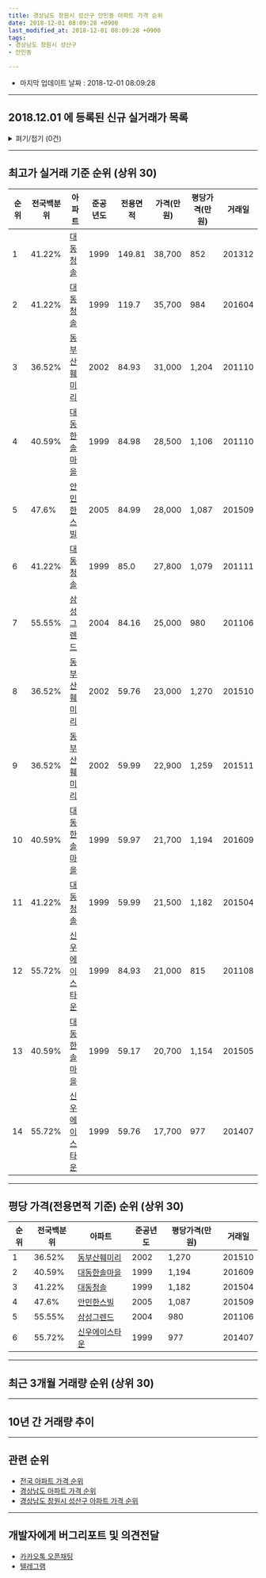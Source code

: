 ```yaml
---
title: 경상남도 창원시 성산구 안민동 아파트 가격 순위
date: 2018-12-01 08:09:28 +0900
last_modified_at: 2018-12-01 08:09:28 +0900
tags:
- 경상남도 창원시 성산구
- 안민동

---
```


* 마지막 업데이트 날짜 : 2018-12-01 08:09:28

---

## 2018.12.01 에 등록된 신규 실거래가 목록

<details>
<summary>펴기/접기 (0건)</summary>
<div markdown="1">

|아파트|전국백분위|준공년도|전용면적|가격(만원)|평당가격(만원)|거래일|
|---|---|---|---|---|---|---|
|없음|||||||


</div>
</details>

---

## 최고가 실거래 기준 순위 (상위 30)


|순위|전국백분위|아파트|준공년도|전용면적|가격(만원)|평당가격(만원)|거래일|
|---|---|---|---|---|---|---|---|
|1|41.22%|[대동청솔](https://search.naver.com/search.naver?query=%EA%B2%BD%EC%83%81%EB%82%A8%EB%8F%84+%EC%B0%BD%EC%9B%90%EC%8B%9C+%EC%84%B1%EC%82%B0%EA%B5%AC+%EC%95%88%EB%AF%BC%EB%8F%99+%EB%8C%80%EB%8F%99%EC%B2%AD%EC%86%94)|1999|149.81|38,700|852|201312|
|2|41.22%|[대동청솔](https://search.naver.com/search.naver?query=%EA%B2%BD%EC%83%81%EB%82%A8%EB%8F%84+%EC%B0%BD%EC%9B%90%EC%8B%9C+%EC%84%B1%EC%82%B0%EA%B5%AC+%EC%95%88%EB%AF%BC%EB%8F%99+%EB%8C%80%EB%8F%99%EC%B2%AD%EC%86%94)|1999|119.7|35,700|984|201604|
|3|36.52%|[동부산훼미리](https://search.naver.com/search.naver?query=%EA%B2%BD%EC%83%81%EB%82%A8%EB%8F%84+%EC%B0%BD%EC%9B%90%EC%8B%9C+%EC%84%B1%EC%82%B0%EA%B5%AC+%EC%95%88%EB%AF%BC%EB%8F%99+%EB%8F%99%EB%B6%80%EC%82%B0%ED%9B%BC%EB%AF%B8%EB%A6%AC)|2002|84.93|31,000|1,204|201110|
|4|40.59%|[대동한솔마을](https://search.naver.com/search.naver?query=%EA%B2%BD%EC%83%81%EB%82%A8%EB%8F%84+%EC%B0%BD%EC%9B%90%EC%8B%9C+%EC%84%B1%EC%82%B0%EA%B5%AC+%EC%95%88%EB%AF%BC%EB%8F%99+%EB%8C%80%EB%8F%99%ED%95%9C%EC%86%94%EB%A7%88%EC%9D%84)|1999|84.98|28,500|1,106|201110|
|5|47.6%|[안민한스빌](https://search.naver.com/search.naver?query=%EA%B2%BD%EC%83%81%EB%82%A8%EB%8F%84+%EC%B0%BD%EC%9B%90%EC%8B%9C+%EC%84%B1%EC%82%B0%EA%B5%AC+%EC%95%88%EB%AF%BC%EB%8F%99+%EC%95%88%EB%AF%BC%ED%95%9C%EC%8A%A4%EB%B9%8C)|2005|84.99|28,000|1,087|201509|
|6|41.22%|[대동청솔](https://search.naver.com/search.naver?query=%EA%B2%BD%EC%83%81%EB%82%A8%EB%8F%84+%EC%B0%BD%EC%9B%90%EC%8B%9C+%EC%84%B1%EC%82%B0%EA%B5%AC+%EC%95%88%EB%AF%BC%EB%8F%99+%EB%8C%80%EB%8F%99%EC%B2%AD%EC%86%94)|1999|85.0|27,800|1,079|201111|
|7|55.55%|[삼성그렌드](https://search.naver.com/search.naver?query=%EA%B2%BD%EC%83%81%EB%82%A8%EB%8F%84+%EC%B0%BD%EC%9B%90%EC%8B%9C+%EC%84%B1%EC%82%B0%EA%B5%AC+%EC%95%88%EB%AF%BC%EB%8F%99+%EC%82%BC%EC%84%B1%EA%B7%B8%EB%A0%8C%EB%93%9C)|2004|84.16|25,000|980|201106|
|8|36.52%|[동부산훼미리](https://search.naver.com/search.naver?query=%EA%B2%BD%EC%83%81%EB%82%A8%EB%8F%84+%EC%B0%BD%EC%9B%90%EC%8B%9C+%EC%84%B1%EC%82%B0%EA%B5%AC+%EC%95%88%EB%AF%BC%EB%8F%99+%EB%8F%99%EB%B6%80%EC%82%B0%ED%9B%BC%EB%AF%B8%EB%A6%AC)|2002|59.76|23,000|1,270|201510|
|9|36.52%|[동부산훼미리](https://search.naver.com/search.naver?query=%EA%B2%BD%EC%83%81%EB%82%A8%EB%8F%84+%EC%B0%BD%EC%9B%90%EC%8B%9C+%EC%84%B1%EC%82%B0%EA%B5%AC+%EC%95%88%EB%AF%BC%EB%8F%99+%EB%8F%99%EB%B6%80%EC%82%B0%ED%9B%BC%EB%AF%B8%EB%A6%AC)|2002|59.99|22,900|1,259|201511|
|10|40.59%|[대동한솔마을](https://search.naver.com/search.naver?query=%EA%B2%BD%EC%83%81%EB%82%A8%EB%8F%84+%EC%B0%BD%EC%9B%90%EC%8B%9C+%EC%84%B1%EC%82%B0%EA%B5%AC+%EC%95%88%EB%AF%BC%EB%8F%99+%EB%8C%80%EB%8F%99%ED%95%9C%EC%86%94%EB%A7%88%EC%9D%84)|1999|59.97|21,700|1,194|201609|
|11|41.22%|[대동청솔](https://search.naver.com/search.naver?query=%EA%B2%BD%EC%83%81%EB%82%A8%EB%8F%84+%EC%B0%BD%EC%9B%90%EC%8B%9C+%EC%84%B1%EC%82%B0%EA%B5%AC+%EC%95%88%EB%AF%BC%EB%8F%99+%EB%8C%80%EB%8F%99%EC%B2%AD%EC%86%94)|1999|59.99|21,500|1,182|201504|
|12|55.72%|[신우에이스타운](https://search.naver.com/search.naver?query=%EA%B2%BD%EC%83%81%EB%82%A8%EB%8F%84+%EC%B0%BD%EC%9B%90%EC%8B%9C+%EC%84%B1%EC%82%B0%EA%B5%AC+%EC%95%88%EB%AF%BC%EB%8F%99+%EC%8B%A0%EC%9A%B0%EC%97%90%EC%9D%B4%EC%8A%A4%ED%83%80%EC%9A%B4)|1999|84.93|21,000|815|201108|
|13|40.59%|[대동한솔마을](https://search.naver.com/search.naver?query=%EA%B2%BD%EC%83%81%EB%82%A8%EB%8F%84+%EC%B0%BD%EC%9B%90%EC%8B%9C+%EC%84%B1%EC%82%B0%EA%B5%AC+%EC%95%88%EB%AF%BC%EB%8F%99+%EB%8C%80%EB%8F%99%ED%95%9C%EC%86%94%EB%A7%88%EC%9D%84)|1999|59.17|20,700|1,154|201505|
|14|55.72%|[신우에이스타운](https://search.naver.com/search.naver?query=%EA%B2%BD%EC%83%81%EB%82%A8%EB%8F%84+%EC%B0%BD%EC%9B%90%EC%8B%9C+%EC%84%B1%EC%82%B0%EA%B5%AC+%EC%95%88%EB%AF%BC%EB%8F%99+%EC%8B%A0%EC%9A%B0%EC%97%90%EC%9D%B4%EC%8A%A4%ED%83%80%EC%9A%B4)|1999|59.76|17,700|977|201407|


---

## 평당 가격(전용면적 기준) 순위 (상위 30)


|순위|전국백분위|아파트|준공년도|평당가격(만원)|거래일|
|---|---|---|---|---|---|
|1|36.52%|[동부산훼미리](https://search.naver.com/search.naver?query=%EA%B2%BD%EC%83%81%EB%82%A8%EB%8F%84+%EC%B0%BD%EC%9B%90%EC%8B%9C+%EC%84%B1%EC%82%B0%EA%B5%AC+%EC%95%88%EB%AF%BC%EB%8F%99+%EB%8F%99%EB%B6%80%EC%82%B0%ED%9B%BC%EB%AF%B8%EB%A6%AC)|2002|1,270|201510|
|2|40.59%|[대동한솔마을](https://search.naver.com/search.naver?query=%EA%B2%BD%EC%83%81%EB%82%A8%EB%8F%84+%EC%B0%BD%EC%9B%90%EC%8B%9C+%EC%84%B1%EC%82%B0%EA%B5%AC+%EC%95%88%EB%AF%BC%EB%8F%99+%EB%8C%80%EB%8F%99%ED%95%9C%EC%86%94%EB%A7%88%EC%9D%84)|1999|1,194|201609|
|3|41.22%|[대동청솔](https://search.naver.com/search.naver?query=%EA%B2%BD%EC%83%81%EB%82%A8%EB%8F%84+%EC%B0%BD%EC%9B%90%EC%8B%9C+%EC%84%B1%EC%82%B0%EA%B5%AC+%EC%95%88%EB%AF%BC%EB%8F%99+%EB%8C%80%EB%8F%99%EC%B2%AD%EC%86%94)|1999|1,182|201504|
|4|47.6%|[안민한스빌](https://search.naver.com/search.naver?query=%EA%B2%BD%EC%83%81%EB%82%A8%EB%8F%84+%EC%B0%BD%EC%9B%90%EC%8B%9C+%EC%84%B1%EC%82%B0%EA%B5%AC+%EC%95%88%EB%AF%BC%EB%8F%99+%EC%95%88%EB%AF%BC%ED%95%9C%EC%8A%A4%EB%B9%8C)|2005|1,087|201509|
|5|55.55%|[삼성그렌드](https://search.naver.com/search.naver?query=%EA%B2%BD%EC%83%81%EB%82%A8%EB%8F%84+%EC%B0%BD%EC%9B%90%EC%8B%9C+%EC%84%B1%EC%82%B0%EA%B5%AC+%EC%95%88%EB%AF%BC%EB%8F%99+%EC%82%BC%EC%84%B1%EA%B7%B8%EB%A0%8C%EB%93%9C)|2004|980|201106|
|6|55.72%|[신우에이스타운](https://search.naver.com/search.naver?query=%EA%B2%BD%EC%83%81%EB%82%A8%EB%8F%84+%EC%B0%BD%EC%9B%90%EC%8B%9C+%EC%84%B1%EC%82%B0%EA%B5%AC+%EC%95%88%EB%AF%BC%EB%8F%99+%EC%8B%A0%EC%9A%B0%EC%97%90%EC%9D%B4%EC%8A%A4%ED%83%80%EC%9A%B4)|1999|977|201407|


---

## 최근 3개월 거래량 순위 (상위 30)


<div style="width:100%;">
    <canvas id="deal_count_ranking" height="250"></canvas>
</div>


<script>
new Chart(document.getElementById("deal_count_ranking"), {
    type: 'horizontalBar',
    data: {
        labels: ['대동한솔마을', '신우에이스타운', '동부산훼미리'],
        datasets: [{
            label: '실거래 수',
            data: [5, 1, 1],
            borderColor: "rgba(255, 0, 128, 1)",
            backgroundColor: "rgba(255, 0, 128, 0.5)",
            fill: false,
        }]
    },
    options: {
        responsive: true,
        title: {
            display: true,
            text: '최근 3개월 거래량 순위'
        },
        tooltips: {
            mode: 'index',
            intersect: false,
            callbacks: {
                title: function(tooltipItems, data) {
                    return "실거래 수:";
                },
                label: function(tooltipItem, data) {
                    return data.labels[tooltipItem.index] + ": " + tooltipItem.xLabel;
                }
            }
        },
        hover: {
            mode: 'nearest',
            intersect: true
        },
        scales: {
            xAxes: [{
                display: true,
                scaleLabel: {
                    display: true,
                    labelString: '실거래 수'
                },
                ticks: {
                    suggestedMin: 0,
                }
            }],
            yAxes: [{
                display: true,
                ticks: {
                    autoSkip: false,
                    callback: function(value, index, values) {
                        if (value.length > 15)
                            return value.substr(0, 13) + "...";
                        else
                            return value;
                    }
                },
                scaleLabel: {
                    display: false,
                }
            }]
        }
    }
});

</script>


---

## 10년 간 거래량 추이


<div style="width:100%;">
    <canvas id="deal_progress" height="250"></canvas>
</div>

<script>
new Chart(document.getElementById("deal_progress"), {
    type: 'line',
    data: {
        labels: ['200812','200901','200902','200903','200904','200905','200906','200907','200908','200909','200910','200911','200912','201001','201002','201003','201004','201005','201006','201007','201008','201009','201010','201011','201012','201101','201102','201103','201104','201105','201106','201107','201108','201109','201110','201111','201112','201201','201202','201203','201204','201205','201206','201207','201208','201209','201210','201211','201212','201301','201302','201303','201304','201305','201306','201307','201308','201309','201310','201311','201312','201401','201402','201403','201404','201405','201406','201407','201408','201409','201410','201411','201412','201501','201502','201503','201504','201505','201506','201507','201508','201509','201510','201511','201512','201601','201602','201603','201604','201605','201606','201607','201608','201609','201610','201611','201612','201701','201702','201703','201704','201705','201706','201707','201708','201709','201710','201711','201712','201801','201802','201803','201804','201805','201806','201807','201808','201809','201810','201811','201812'],
        datasets: [{
            label: '실거래 수',
            pointRadius: 1,
            data: [3, 4, 6, 17, 13, 15, 16, 14, 15, 29, 27, 29, 18, 26, 22, 25, 16, 19, 10, 5, 8, 14, 23, 33, 26, 17, 28, 27, 18, 10, 15, 7, 15, 9, 13, 9, 2, 2, 8, 6, 3, 4, 2, 6, 5, 3, 4, 10, 7, 5, 4, 17, 14, 10, 14, 3, 8, 13, 19, 13, 14, 12, 9, 13, 8, 8, 6, 14, 17, 10, 25, 9, 7, 11, 12, 20, 15, 11, 11, 8, 10, 14, 19, 12, 4, 5, 8, 4, 4, 5, 2, 1, 5, 7, 2, 11, 4, 1, 3, 5, 4, 6, 3, 2, 3, 4, 5, 2, 3, 3, 7, 6, 6, 4, 4, 5, 9, 6, 6, 1, 0],
            borderColor: "rgba(255, 201, 14, 1)",
            backgroundColor: "rgba(255, 201, 14, 0.5)",
            fill: true,
        }]
    },
    options: {
        responsive: true,
        title: {
            display: true,
            text: '10년간 거래량 추이'
        },
        tooltips: {
            mode: 'index',
            intersect: false,
        },
        hover: {
            mode: 'nearest',
            intersect: true
        },
        scales: {
            xAxes: [{
                display: true,
                scaleLabel: {
                    display: true,
                    labelString: '년/월'
                }
            }],
            yAxes: [{
                display: true,
                ticks: {
                    suggestedMin: 0,
                },
                scaleLabel: {
                    display: true,
                    labelString: '실거래 수'
                }
            }]
        }
    }
});

</script>


---

## 관련 순위

- [전국 아파트 가격 순위](https://inasie.github.io/apt-ranking/전국)
- [경상남도 아파트 가격 순위](https://inasie.github.io/apt-ranking/경상남도)
- [경상남도 창원시 성산구 아파트 가격 순위](https://inasie.github.io/apt-ranking/경상남도-창원시-성산구)


---

## 개발자에게 버그리포트 및 의견전달

- [카카오톡 오픈채팅](https://open.kakao.com/o/gLJUAP4)
- [텔레그램](https://t.me/inasie)

